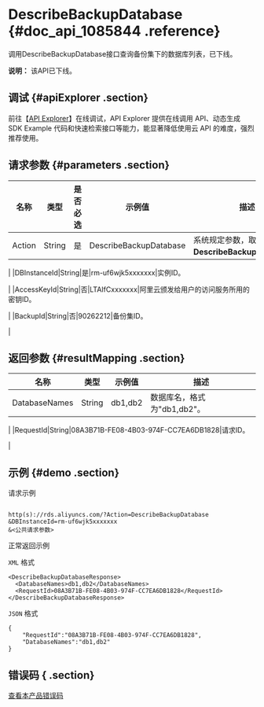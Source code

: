 # DescribeBackupDatabase {#doc_api_1085844 .reference}

调用DescribeBackupDatabase接口查询备份集下的数据库列表，已下线。

**说明：** 该API已下线。

## 调试 {#apiExplorer .section}

前往【[API Explorer](https://api.aliyun.com/#product=Rds&api=DescribeBackupDatabase)】在线调试，API Explorer 提供在线调用 API、动态生成 SDK Example 代码和快速检索接口等能力，能显著降低使用云 API 的难度，强烈推荐使用。

## 请求参数 {#parameters .section}

|名称|类型|是否必选|示例值|描述|
|--|--|----|---|--|
|Action|String|是|DescribeBackupDatabase|系统规定参数，取值：**DescribeBackupDatabase**。

 |
|DBInstanceId|String|是|rm-uf6wjk5xxxxxxx|实例ID。

 |
|AccessKeyId|String|否|LTAIfCxxxxxxx|阿里云颁发给用户的访问服务所用的密钥ID。

 |
|BackupId|String|否|90262212|备份集ID。

 |

## 返回参数 {#resultMapping .section}

|名称|类型|示例值|描述|
|--|--|---|--|
|DatabaseNames|String|db1,db2|数据库名，格式为"db1,db2"。

 |
|RequestId|String|08A3B71B-FE08-4B03-974F-CC7EA6DB1828|请求ID。

 |

## 示例 {#demo .section}

请求示例

``` {#request_demo}

http(s)://rds.aliyuncs.com/?Action=DescribeBackupDatabase
&DBInstanceId=rm-uf6wjk5xxxxxxx
&<公共请求参数>

```

正常返回示例

`XML` 格式

``` {#xml_return_success_demo}
<DescribeBackupDatabaseResponse>
  <DatabaseNames>db1,db2</DatabaseNames>
  <RequestId>08A3B71B-FE08-4B03-974F-CC7EA6DB1828</RequestId>
</DescribeBackupDatabaseResponse>

```

`JSON` 格式

``` {#json_return_success_demo}
{
	"RequestId":"08A3B71B-FE08-4B03-974F-CC7EA6DB1828",
	"DatabaseNames":"db1,db2"
}
```

## 错误码 { .section}

[查看本产品错误码](https://error-center.aliyun.com/status/product/Rds)

